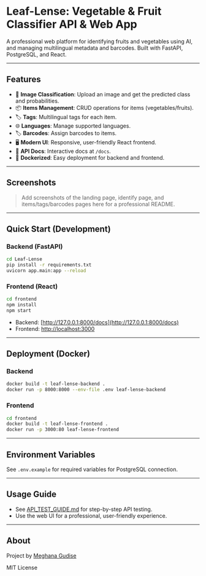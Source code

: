 # Leaf-Lense: Vegetable & Fruit Classifier API & Web App

A professional web platform for identifying fruits and vegetables using AI, and managing multilingual metadata and barcodes. Built with FastAPI, PostgreSQL, and React.

---

## Features
- 🌱 **Image Classification**: Upload an image and get the predicted class and probabilities.
- 📦 **Items Management**: CRUD operations for items (vegetables/fruits).
- 🏷️ **Tags**: Multilingual tags for each item.
- 🌐 **Languages**: Manage supported languages.
- 🏷️ **Barcodes**: Assign barcodes to items.
- 🖥️ **Modern UI**: Responsive, user-friendly React frontend.
- 📝 **API Docs**: Interactive docs at `/docs`.
- 🐳 **Dockerized**: Easy deployment for backend and frontend.

---

## Screenshots

> Add screenshots of the landing page, identify page, and items/tags/barcodes pages here for a professional README.

---

## Quick Start (Development)

### Backend (FastAPI)
```zsh
cd Leaf-Lense
pip install -r requirements.txt
uvicorn app.main:app --reload
```

### Frontend (React)
```zsh
cd frontend
npm install
npm start
```

- Backend: [http://127.0.0.1:8000/docs](http://127.0.0.1:8000/docs)
- Frontend: [http://localhost:3000](http://localhost:3000)

---

## Deployment (Docker)

### Backend
```zsh
docker build -t leaf-lense-backend .
docker run -p 8000:8000 --env-file .env leaf-lense-backend
```

### Frontend
```zsh
cd frontend
docker build -t leaf-lense-frontend .
docker run -p 3000:80 leaf-lense-frontend
```

---

## Environment Variables
See `.env.example` for required variables for PostgreSQL connection.

---

## Usage Guide
- See [API_TEST_GUIDE.md](API_TEST_GUIDE.md) for step-by-step API testing.
- Use the web UI for a professional, user-friendly experience.

---

## About
Project by [Meghana Gudise](https://github.com/GudiseMeghana/LeafLense)

MIT License
